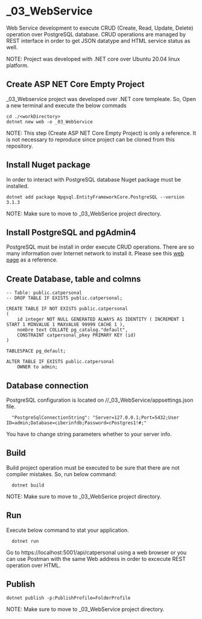 # _03_WebService
Web Service development to execute CRUD (Create, Read, Update, Delete) operation over PostgreSQL database. CRUD operations are managed by REST interface in order to get JSON datatype and HTML service status as well.

NOTE: Project was developed with  .NET core over Ubuntu 20.04 linux platform.

## Create ASP NET Core Empty Project
_03_Webservice project was developed over .NET core templeate. So, Open a new terminal and execute the below commads
  
    cd ./<workDirectory>
    dotnet new web -o _03_WebService

NOTE: This step (Create ASP NET Core Empty Project) is only a reference. It is not necessary to reproduce since project can be cloned from this repository.

## Install Nuget package
In order to interact with PostgreSQL database Nuget package must be installed.

    dotnet add package Npgsql.EntityFrameworkCore.PostgreSQL --version 3.1.3

NOTE: Make sure to move to _03_WebSerice project directory.

## Install PostgreSQL and pgAdmin4
PostgreSQL must be install in order execute CRUD operations. There are so many information over Internet network to install it. Please see this [web page](https://tecadmin.net/how-to-install-postgresql-in-ubuntu-20-04/) as a reference.


## Create Database, table and colmns

    -- Table: public.catpersonal
    -- DROP TABLE IF EXISTS public.catpersonal;

    CREATE TABLE IF NOT EXISTS public.catpersonal
    (
        id integer NOT NULL GENERATED ALWAYS AS IDENTITY ( INCREMENT 1 START 1 MINVALUE 1 MAXVALUE 99999 CACHE 1 ),
        nombre text COLLATE pg_catalog."default",
        CONSTRAINT catpersonal_pkey PRIMARY KEY (id)
    )

    TABLESPACE pg_default;

    ALTER TABLE IF EXISTS public.catpersonal
        OWNER to admin;

## Database connection
PostgreSQL configuration is located on /<workDirectory>/_03_WebService/appsettings.json file.
  
      "PostgreSqlConnectionString": "Server=127.0.0.1;Port=5432;User ID=admin;Database=ciberinfdb;Password=cPostgres1!#;"
  
You have to change string parameters whether to your server info.
  
## Build
Build project operation must be executed to be sure that there are not compiler mistakes. So, run below command:
  
      dotnet build

NOTE: Make sure to move to _03_WebSerice project directory.
  
## Run 
Execute below command to stat your application.
  
      dotnet run

Go to https://localhost:5001/api/catpersonal using a web browser or you can use Postman with the same Web address in order to excecute REST operation over HTML.

## Publish
    dotnet publish -p:PublishProfile=FolderProfile
    
NOTE: Make sure to move to _03_WebService project directory.
